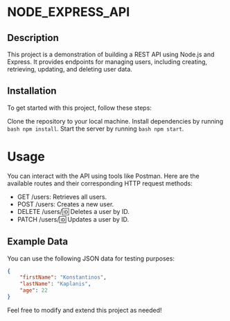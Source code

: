 # NODE_EXPRESS_API

## Description

This project is a demonstration of building a REST API using Node.js and Express. It provides endpoints for managing users, including creating, retrieving, updating, and deleting user data.

## Installation

To get started with this project, follow these steps:

Clone the repository to your local machine.
Install dependencies by running ```bash npm install```.
Start the server by running ```bash npm start```.

# Usage

You can interact with the API using tools like Postman. Here are the available routes and their corresponding HTTP request methods:

* GET /users: Retrieves all users.
* POST /users: Creates a new user.
* DELETE /users/:id: Deletes a user by ID.
* PATCH /users/:id: Updates a user by ID.

## Example Data

You can use the following JSON data for testing purposes: 

```json
{
    "firstName": "Konstantinos",
    "lastName": "Kaplanis",
    "age": 22
}
```
Feel free to modify and extend this project as needed!

